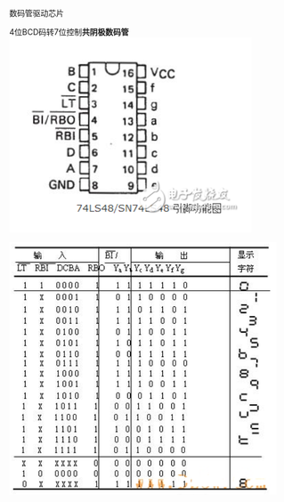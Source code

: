 数码管驱动芯片

4位BCD码转7位控制**共阴极数码管**
![](attachments/Pasted%20image%2020241011140041.png)

![](attachments/Pasted%20image%2020241011140108.png)
